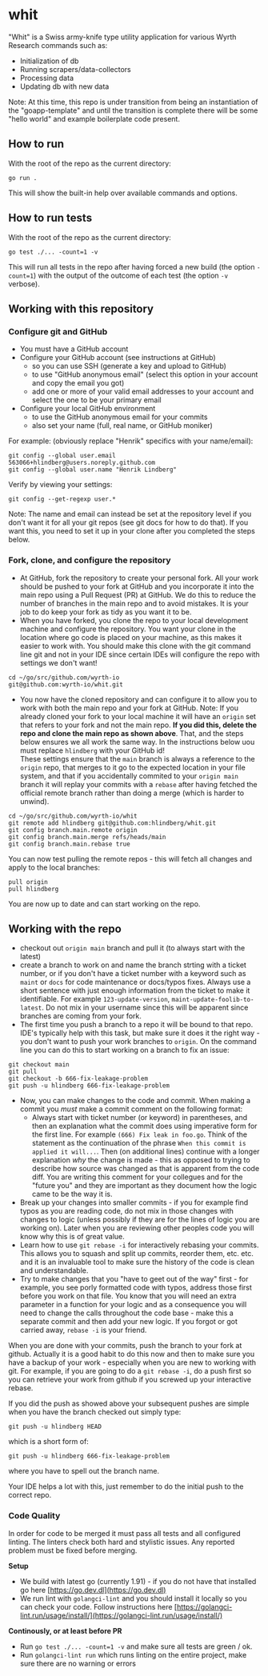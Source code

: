 # whit
"Whit" is a Swiss army-knife type utility application for various Wyrth Research commands such as:

* Initialization of db
* Running scrapers/data-collectors
* Processing data
* Updating db with new data

Note: At this time, this repo is under transition from being an instantiation of the "goapp-template" and until the transition
is complete there will be some "hello world" and example boilerplate code present.

## How to run

With the root of the repo as the current directory:
```
go run .
```
This will show the built-in help over available commands and options.
## How to run tests

With the root of the repo as the current directory:
```
go test ./... -count=1 -v
```

This will run all tests in the repo after having forced a new build (the option `-count=1`) with the output of the outcome of each test (the option `-v` verbose).

## Working with this repository
### Configure git and GitHub

* You must have a GitHub account
* Configure your GitHub account (see instructions at GitHub)
  * so you can use SSH (generate a key and upload to GitHub)
  * to use "GitHub anonymous email" (select this option in your account and copy the email you got)
  * add one or more of your valid email addresses to your account and select the one to be your primary email
* Configure your local GitHub environment
  * to use the GitHub anonymous email for your commits
  * also set your name (full, real name, or GitHub moniker)

For example: (obviously replace "Henrik" specifics with your name/email):
```
git config --global user.email 563066+hlindberg@users.noreply.github.com
git config --global user.name "Henrik Lindberg"
```

Verify by viewing your settings:
```
git config --get-regexp user.*
``` 

Note: The name and email can instead be set at the repository level if you don't want it for all your git repos (see git docs for how to do that). If you want this, you need to set it up in your clone after you completed the steps below.


### Fork, clone, and configure the repository

* At GitHub, fork the repository to create your personal fork. All your work should be pushed to your fork at GitHub and you incorporate it into the main repo using a Pull Request (PR) at GitHub. We do this to reduce the number of branches in the main repo and to avoid mistakes. It is your job to do keep your fork as tidy as you want it to be.
* When you have forked, you clone the repo to your local development machine and configure the repository. You want your clone in the location where go code is placed on your machine, as this makes it easier to work with. You should make this clone with the git command line git and not in your IDE since certain IDEs will configure the repo with settings we don't want!
```
cd ~/go/src/github.com/wyrth-io
git@github.com:wyrth-io/whit.git
```
* You now have the cloned repository and can configure it to allow you to work with both the main repo and your fork at GitHub.
  Note: If you already cloned your fork to your local machine it will have an `origin` set that refers to your fork and not the main repo. **If you did this, delete the repo and clone the main repo as shown above**. That, and the steps below ensures we all work the same way. In the instructions below uou must replace `hlindberg` with your GitHub id!<br>
  These settings ensure that the `main` branch is always a reference to the `origin` repo, that merges to it go to the expected location in your file system, and that if you accidentally commited to your `origin main` branch it will replay your commits with a `rebase` after having fetched the official remote branch rather than doing a merge (which is harder to unwind).
```
cd ~/go/src/github.com/wyrth-io/whit
git remote add hlindberg git@github.com:hlindberg/whit.git
git config branch.main.remote origin
git config branch.main.merge refs/heads/main
git config branch.main.rebase true
```

You can now test pulling the remote repos - this will fetch all changes and apply to the local branches:
```
pull origin
pull hlindberg
```

You are now up to date and can start working on the repo.

## Working with the repo
* checkout out `origin main` branch and pull it (to always start with the latest)
* create a branch to work on and name the branch strting with a ticket number, or if you don't have a ticket number with a keyword such as `maint` or `docs` for code maintenance or docs/typos fixes. Always use a short sentence with just enough information from the ticket to make it identifiable. For example `123-update-version`, `maint-update-foolib-to-latest`. Do not mix in your username since this will be apparent since branches are coming from your fork.
* The first time you push a branch to a repo it will be bound to that repo. IDE's typically help with this task, but make sure it does it the right way - you don't want to push your work branches to `origin`. On the command line you can do this to start working on a branch to fix an issue:
```
git checkout main
git pull
git checkout -b 666-fix-leakage-problem
git push -u hlindberg 666-fix-leakage-problem
```
* Now, you can make changes to the code and commit. When making a commit you *must* make a commit comment on the following format:
  * Always start with ticket number (or keyword) in parentheses, and then an explanation what the commit does using imperative form for the first line. For example `(666) Fix leak in foo.go`. Think of the statement as the continuation of the phrase `When this commit is applied it will...`. Then (on additional lines) continue with a longer explanation *why* the change is made - this as opposed to trying to describe how source was changed as that is apparent from the code diff. You are writing this comment for your collegues and for the "future you" and they are important as they document how the logic came to be the way it is.
* Break up your changes into smaller commits - if you for example find typos as you are reading code, do not mix in those changes with changes to logic (unless possibly if they are for the lines of logic you are working on). Later when you are reviewing other peoples code you will know why this is of great value.
* Learn how to use `git rebase -i` for interactively rebasing your commits. This allows you to squash and split up commits, reorder them, etc. etc. and it is an invaluable tool to make sure the history of the code is clean and understandable.
* Try to make changes that you "have to geet out of the way" first - for example, you see porly formatted code with typos, address those first before you work on that file. You know that you will need an extra parameter in a function for your logic and as a consequence you will need to change the calls throughout the code base - make this a separate commit and then add your new logic. If you forgot or got carried away, `rebase -i` is your friend.


When you are done with your commits, push the branch to your fork at github. Actually it is a good habit to do this now and then to make sure you have a backup of your work - especially when you are new to working with git. For example, if you are going to do a `git rebase -i`, do a push first so you can retrieve your work from github if you screwed up your interactive rebase.

If you did the push as showed above your subsequent pushes are simple when you have the branch checked out simply type:
```
git push -u hlindberg HEAD
```
which is a short form of:
```
git push -u hlindberg 666-fix-leakage-problem
```
where you have to spell out the branch name.

Your IDE helps a lot with this, just remember to do the initial push to the correct repo.

### Code Quality
In order for code to be merged it must pass all tests and all configured linting. The linters check both hard and
stylistic issues. Any reported problem must be fixed before merging.

**Setup**</br>
* We build with latest go (currently 1.91) - if you do not have that installed go here  [https://go.dev.dl](https://go.dev.dl)
* We run lint with `golangci-lint` and you should install it locally so you can check your code. Follow instructions
  here [https://golangci-lint.run/usage/install/](https://golangci-lint.run/usage/install/)

**Continously, or at least before PR**</br>
* Run `go test ./... -count=1 -v` and make sure all tests are green / ok.
* Run `golangci-lint run` which runs linting on the entire project, make sure there are no warning or errors
